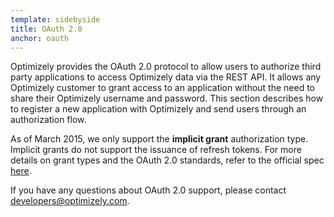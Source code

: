 ```yaml
---
template: sidebyside
title: OAuth 2.0
anchor: oauth
---
```


Optimizely provides the OAuth 2.0 protocol to allow users to authorize third party applications to access Optimizely data via the REST API. It allows any Optimizely customer to grant access to an application without the need to share their Optimizely username and password. This section describes how to register a new application with Optimizely and send users through an authorization flow.

As of March 2015, we only support the <b>implicit grant</b> authorization type. Implicit grants do not support the issuance of refresh tokens. For more details on grant types and the OAuth 2.0 standards, refer to the official spec <a target="_blank" href="http://tools.ietf.org/html/rfc6749">here</a>.

If you have any questions about OAuth 2.0 support, please contact [developers@optimizely.com](mailto:developers@optimizely.com).
